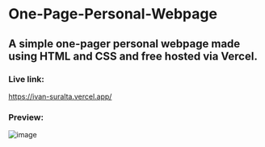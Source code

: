 # One-Page-Personal-Webpage
## A simple one-pager personal webpage made using HTML and CSS and free hosted via Vercel.

### Live link:
https://ivan-suralta.vercel.app/

### Preview:
![image](https://user-images.githubusercontent.com/88656474/232228786-79b20206-f155-4ff9-b650-b354287bda1b.png)
